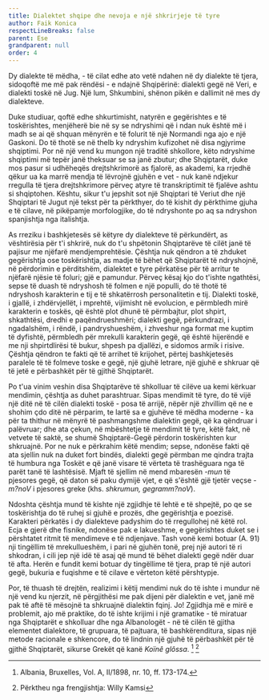 ```yaml
---
title: Dialektet shqipe dhe nevoja e një shkrirjeje të tyre
author: Faik Konica
respectLineBreaks: false
parent: Ese
grandparent: null
order: 4
---
```


Dy dialekte të mëdha, - të cilat edhe ato vetë ndahen në
dy dialekte të tjera, sidoqoftë me më pak rëndësi - e ndajnë
Shqipërinë: dialekti gegë në Veri, e dialekti toskë në Jug. Një
lum, Shkumbini, shënon pikën e dallimit në mes dy dialekteve.

Duke studiuar, qoftë edhe shkurtimisht, natyrën e gegërishtes
e të toskërishtes, menjëherë bie në sy se ndryshimi që i ndan
nuk është më i madh se ai që shquan mënyrën e të folurit të një
Normandi nga ajo e një Gaskoni. Do të thotë se në thelb ky
ndryshim kufizohet në disa ngjyrime shqiptimi. Por në një vend
ku mungon një traditë shkollore, këto ndryshime shqiptimi më
tepër janë theksuar se sa janë zbutur; dhe Shqiptarët, duke mos
pasur si udhëheqës drejtshkrimorë as fjalorë, as akademi, ka
rrjedhë qëkur ua ka marrë mendja të lëvrojnë gjuhën e vet -
nuk kanë ndjekur rregulla të tjera drejtshkrimore përveç atyre të
transkriptimit të fjalëve ashtu si shqiptohen. Kështu, sikur t'u
jepshit sot një Shqiptari të Veriut dhe një Shqiptari të Jugut një
tekst për ta përkthyer, do të kishit dy përkthime gjuha e të
cilave, në pikëpamje morfologjike, do të ndryshonte po aq sa
ndryshon spanjishtja nga italishtja.

As rreziku i bashkjetesës së këtyre dy dialekteve të
përkundërt, as vështirësia për t'i shkrirë, nuk do t'u shpëtonin
Shqiptarëve të cilët janë të pajisur me njëfarë mendjemprehtësie.
Çështja nuk qëndron a të zhduket gegërishtja ose toskërishtja, as
madje të bëhet që Shqiptarët të ndryshojnë, në përdorimin e
përditshëm, dialektet e tyre përkatëse për të arritur te njëfarë
njësie të foluri; gjë e pamundur. Përveç kësaj kjo do t'ishte
ngathtësi, sepse të duash të ndryshosh të folmen e një populli,
do të thotë të ndryshosh karakterin e tij e të shkatërrosh personalitetin e tij.
Dialekti toskë, i gjallë, i zhdërvjellët, i mprehtë,
vijimisht në evolucion, e përmbledh mirë karakterin e toskës, që
është plot dhunë të përmbajtur, plot shpirt, shkathtësi, dredhi e
paqëndrueshmëri; dialekti gegë, përkundrazi, i ngadalshëm, i
rëndë, i pandryshueshëm, i zhveshur nga format me kuptim të
dyfishtë, përmbledh për mrekulli karakterin gegë, që është
hijerëndë e me nji shpirtdlirësi të bukur, shpesh pa djallëzi, e
sidomos armik i risive. Çështja qëndron te fakti që të arrihet të
krijohet, përtej bashkjetesës paralele të të folmeve toske e gegë,
një gjuhë letrare, një gjuhë e shkruar që të jetë e përbashkët për
të gjithë Shqiptarët.

Po t'ua vinim veshin disa Shqiptarëve të shkolluar të cilëve
ua kemi kërkuar mendimin, çështja as duhet parashtruar. Sipas
mendimit të tyre, do të vijë një ditë në të cilën dialekti toskë -
posa të arrijë, nëpër një zhvillim që ne e shohim çdo ditë në përparim,
te lartë sa e gjuhëve të mëdha moderne - ka për ta
thithur në mënyrë të pashmangshme dialektin gegë, që ka qëndruar
i palëvruar; dhe ata çekun, në mbështetje të mendimit të
tyre, këtë fakt, në vetvete të saktë, se shumë Shqiptarë-Gegë përdorin
toskërishten kur shkruajnë. Por ne nuk e përkrahim këtë
mendim; sepse, ndonëse fakti që ata sjellin nuk na duket fort
bindës, dialekti gegë përmban me qindra trajta të humbura nga
Toskët e që janë visare të vërteta të trashëguara nga të parët tanë
të lashtësisë. Mjaft të sjellim në mend mbaresën _-mun_ të pjesores
gegë, që daton së paku dymijë vjet, e që s'është gjë tjetër veçse -
_m?noV_ i pjesores greke (khs. _shkrumun, gegramm?noV_).

Ndoshta çështja mund të kishte një zgjidhje të lehtë e të shpejtë,
po qe se toskërishtja do të ruhej si gjuhë e prozës, dhe gegërishtja e poezisë.
Karakteri përkatës i dy dialekteve padyshim do të rregullohej në këtë rol.
Ecja e gjerë dhe fisnike, ndonëse pak e lakueshme, e gegërishtes
duket se i përshtatet ritmit të mendimeve e të ndjenjave. Tash vonë kemi botuar
(A. 91) nji tingëllim të mrekullueshëm, i pari në gjuhën tonë, prej një autori
të ri shkodran, i cili jep një idë të asaj që mund të bëhet dialekti
gegë ndër duar të afta. Herën e fundit kemi botuar dy tingëllime
të tjera, prap të një autori gegë, bukuria e fuqishme e të cilave e
vërteton këtë përshtypje.

Por, të thuash të drejtën, realizimi i këtij mendimi nuk do të
ishte i mundur në një vend ku njerzit, në përgjithësi me pak
dijeni për dialektin e vet, janë më pak të aftë të mësojnë ta
shkruajnë dialektin fqinj. Jo! Zgjidhja më e mirë e problemit, ajo
më praktike, do të ishte krijimi i një gramatike - të miratuar nga
Shqiptarët e shkolluar dhe nga Albanologët - në të cilën të
gjitha elementet dialektore, të grupuara, të pajtuara, të
bashkërenditura, sipas një metode racionale e shkencore, do të
lindnin një gjuhë të përbashkët për të gjithë Shqiptarët, sikurse
Grekët që kanë _Koïnê glôssa_. [^1] [^2]

<div class="divider text-center" data-content="✱"></div>

[^1]: Albania, Bruxelles, Vol. A, II/1898, nr. 10, ff. 173-174.
[^2]: Përktheu nga frengjishtja: Willy Kamsi
